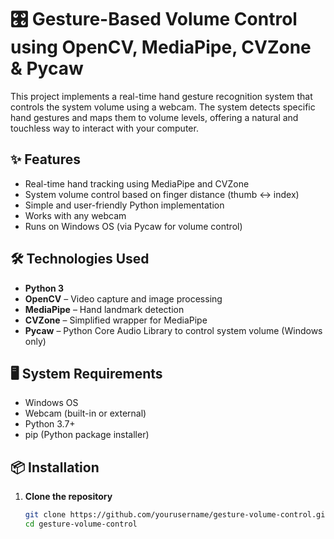 # 🎛️ Gesture-Based Volume Control using OpenCV, MediaPipe, CVZone & Pycaw

This project implements a real-time hand gesture recognition system that controls the system volume using a webcam. The system detects specific hand gestures and maps them to volume levels, offering a natural and touchless way to interact with your computer.

## ✨ Features

- Real-time hand tracking using MediaPipe and CVZone
- System volume control based on finger distance (thumb ↔️ index)
- Simple and user-friendly Python implementation
- Works with any webcam
- Runs on Windows OS (via Pycaw for volume control)

## 🛠️ Technologies Used

- **Python 3**
- **OpenCV** – Video capture and image processing
- **MediaPipe** – Hand landmark detection
- **CVZone** – Simplified wrapper for MediaPipe
- **Pycaw** – Python Core Audio Library to control system volume (Windows only)

## 🖥️ System Requirements

- Windows OS
- Webcam (built-in or external)
- Python 3.7+
- pip (Python package installer)

## 📦 Installation

1. **Clone the repository**
   ```bash
   git clone https://github.com/yourusername/gesture-volume-control.git
   cd gesture-volume-control
